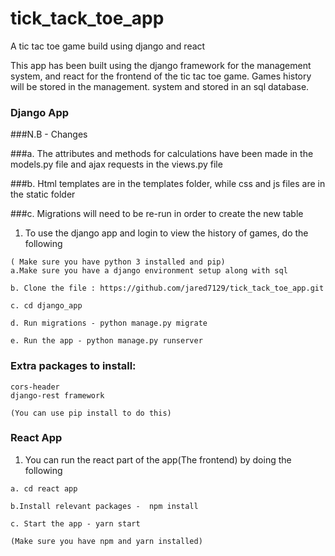 # tick_tack_toe_app
A tic tac toe game build using django and react

This app has been built using the django framework for the management system, and react for the frontend of the tic tac toe game. Games history will be stored in the management.
system and stored in an sql database.

### Django App

###N.B - Changes

###a. The attributes and methods for calculations have been made in the models.py file and ajax requests in the views.py file

###b. Html templates are in the templates folder, while css and js files are in the static folder

###c. Migrations will need to be re-run in order to create the new table


1. To use the django app and login to view the history of games, do the following

```
( Make sure you have python 3 installed and pip)
a.Make sure you have a django environment setup along with sql

b. Clone the file : https://github.com/jared7129/tick_tack_toe_app.git

c. cd django_app

d. Run migrations - python manage.py migrate

e. Run the app - python manage.py runserver
```

### Extra packages to install:

```
cors-header
django-rest framework

(You can use pip install to do this)

```

### React App

1. You can run the react part of the app(The frontend) by doing the following

```
a. cd react app

b.Install relevant packages -  npm install

c. Start the app - yarn start

(Make sure you have npm and yarn installed)

```

